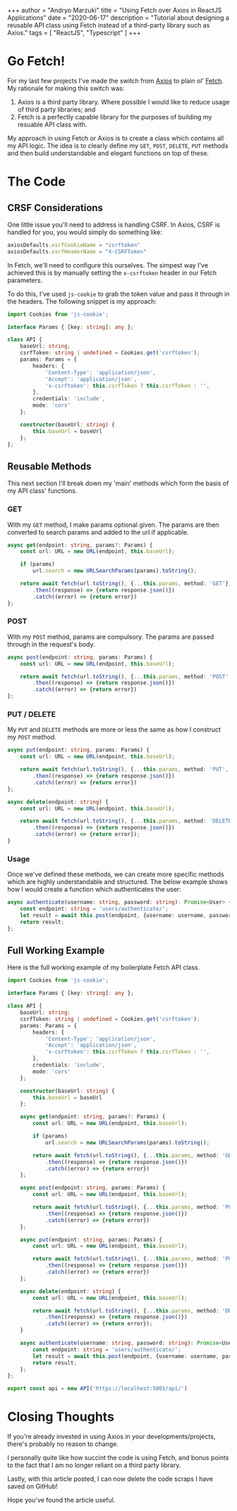 +++
author = "Andryo Marzuki"
title = "Using Fetch over Axios in ReactJS Applications"
date = "2020-06-17"
description = "Tutorial about designing a reusable API class using Fetch instead of a third-party library such as Axios."
tags = [
    "ReactJS", "Typescript"
]
+++

# Go Fetch!

For my last few projects I've made the switch from [Axios](https://www.google.com/search?client=firefox-b-d&q=axios) to plain ol' [Fetch](https://developer.mozilla.org/en-US/docs/Web/API/Fetch_API/Using_Fetch). My rationale for making this switch was:

1. Axios is a third party library. Where possible I would like to reduce usage of third party libraries; and
2. Fetch is a perfectly capable library for the purposes of building my resuable API class with.

My approach in using Fetch or Axios is to create a class which contains all my API logic. The idea is to clearly define my `GET`, `POST`, `DELETE`, `PUT` methods and then build understandable and elegant functions on top of these.

# The Code

## CRSF Considerations

One little issue you'll need to address is handling CSRF. In Axios, CSRF is handled for you, you would simply do something like:

```ts
axiosDefaults.xsrfCookieName = "csrftoken"
axiosDefaults.xsrfHeaderName = "X-CSRFToken"
```

In Fetch, we'll need to configure this ourselves. The simpest way I've achieved this is by manually setting the `x-csrftoken` header in our Fetch parameters.

To do this, I've used `js-cookie` to grab the token value and pass it through in the headers. The following snippet is my approach:

```ts
import Cookies from 'js-cookie';

interface Params { [key: string]: any };

class API {
    baseUrl: string;
    csrfToken: string | undefined = Cookies.get('csrftoken');
    params: Params = {
        headers: {
            'Content-Type': 'application/json',
            'Accept': 'application/json',
            'x-csrftoken': this.csrfToken ? this.csrfToken : '',
        },
        credentials: 'include',
        mode: 'cors'
    };

    constructor(baseUrl: string) {
        this.baseUrl = baseUrl
    };
};
```

## Reusable Methods

This next section I'll break down my 'main' methods which form the basis of my API class' functions.

### GET

With my `GET` method, I make params optional given. The params are then converted to search params and added to the url if applicable.

```ts
async get(endpoint: string, params?: Params) {
    const url: URL = new URL(endpoint, this.baseUrl);

    if (params)
        url.search = new URLSearchParams(params).toString();

    return await fetch(url.toString(), {...this.params, method: 'GET'})
        .then((response) => {return response.json()})
        .catch((error) => {return error})
};
```

### POST

With my `POST` method, params are compulsory. The params are passed through in the request's body.

```ts
async post(endpoint: string, params: Params) {
    const url: URL = new URL(endpoint, this.baseUrl);

    return await fetch(url.toString(), {...this.params, method: 'POST', body: JSON.stringify(params),})
        .then((response) => {return response.json()})
        .catch((error) => {return error})
};
```

### PUT / DELETE

My `PUT` and `DELETE` methods are more or less the same as how I construct my `POST` method.

```ts
async put(endpoint: string, params: Params) {
    const url: URL = new URL(endpoint, this.baseUrl);

    return await fetch(url.toString(), {...this.params, method: 'PUT', body: JSON.stringify(params),})
        .then((response) => {return response.json()})
        .catch((error) => {return error})
};

async delete(endpoint: string) {
    const url: URL = new URL(endpoint, this.baseUrl);

    return await fetch(url.toString(), {...this.params, method: 'DELETE'})
        .then((response) => {return response.json()})
        .catch((error) => {return error});
}
```
### Usage

Once we've defined these methods, we can create more specific methods which are highly understandable and structured. The below example shows how I would create a function which authenticates the user:

```ts
async authenticate(username: string, password: string): Promise<User> {
    const endpoint: string = 'users/authenticate/';
    let result = await this.post(endpoint, {username: username, password: password});
    return result;
};
```

## Full Working Example

Here is the full working example of my boilerplate Fetch API class.

```ts
import Cookies from 'js-cookie';

interface Params { [key: string]: any };

class API {
    baseUrl: string;
    csrfToken: string | undefined = Cookies.get('csrftoken');
    params: Params = {
        headers: {
            'Content-Type': 'application/json',
            'Accept': 'application/json',
            'x-csrftoken': this.csrfToken ? this.csrfToken : '',
        },
        credentials: 'include',
        mode: 'cors'
    };

    constructor(baseUrl: string) {
        this.baseUrl = baseUrl
    };

    async get(endpoint: string, params?: Params) {
        const url: URL = new URL(endpoint, this.baseUrl);

        if (params)
            url.search = new URLSearchParams(params).toString();

        return await fetch(url.toString(), {...this.params, method: 'GET'})
            .then((response) => {return response.json()})
            .catch((error) => {return error})
    };

    async post(endpoint: string, params: Params) {
        const url: URL = new URL(endpoint, this.baseUrl);

        return await fetch(url.toString(), {...this.params, method: 'POST', body: JSON.stringify(params),})
            .then((response) => {return response.json()})
            .catch((error) => {return error})
    };

    async put(endpoint: string, params: Params) {
        const url: URL = new URL(endpoint, this.baseUrl);

        return await fetch(url.toString(), {...this.params, method: 'PUT', body: JSON.stringify(params),})
            .then((response) => {return response.json()})
            .catch((error) => {return error})
    };

    async delete(endpoint: string) {
        const url: URL = new URL(endpoint, this.baseUrl);

        return await fetch(url.toString(), {...this.params, method: 'DELETE'})
            .then((response) => {return response.json()})
            .catch((error) => {return error});
    }

    async authenticate(username: string, password: string): Promise<User> {
        const endpoint: string = 'users/authenticate/';
        let result = await this.post(endpoint, {username: username, password: password});
        return result;
    };
};

export const api = new API('https://localhost:5001/api/')
```

# Closing Thoughts

If you're already invested in using Axios in your developments/projects, there's probably no reason to change.

I personally quite like how succint the code is using Fetch, and bonus points to the fact that I am no longer reliant on a third party library.

Lastly, with this article posted, I can now delete the code scraps I have saved on GitHub!

Hope you've found the article useful.